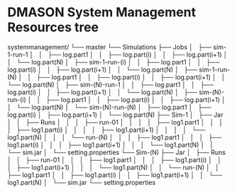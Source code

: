 # DMASON System Management Resources tree

systemmanagement/
└── master
    └── Simulations
        ├── Jobs
        │   ├── sim-1-run-1
        │   │   ├── log.part1
        │   │   ├── log.part(i)
        │   │   ├── log.part(i+1)
        │   │   └── log.part(N)
        │   ├── sim-1-run-(i)
        │   │   ├── log.part1
        │   │   ├── log.part(i)
        │   │   ├── log.part(i+1)
        │   │   └── log.part(N)
        │   ├── sim-1-run-(N)
        │   │   ├── log.part1
        │   │   ├── log.part(i)
        │   │   ├── log.part(i+1)
        │   │   └── log.part(N)
        │   ├── sim-(N)-run-1
        │   │   ├── log.part1
        │   │   ├── log.part(i)
        │   │   ├── log.part(i+1)
        │   │   └── log.part(N)
        │   ├── sim-(N)-run-(i)
        │   │   ├── log.part1
        │   │   ├── log.part(i)
        │   │   ├── log.part(i+1)
        │   │   └── log.part(N)
        │   └── sim-(N)-run-(N)
        │       ├── log.part1
        │       ├── log.part(i)
        │       ├── log.part(i+1)
        │       └── log.part(N)
        ├── Sim-1
        │   ├── Jar
        │   │   ├── Runs
        │   │   │   ├── run-01
        │   │   │   │   ├── log1.part1
        │   │   │   │   ├── log1.part(i)
        │   │   │   │   ├── log1.part(i+1)
        │   │   │   │   └── log1.part(N)
        │   │   │   └── run-(N)
        │   │   │       ├── log1.part1
        │   │   │       ├── log1.part(i)
        │   │   │       ├── log1.part(i+1)
        │   │   │       └── log1.part(N)
        │   │   └── sim.jar
        │   └── setting.properties
        └── Sim-(N)
            ├── Jar
            │   ├── Runs
            │   │   ├── run-01
            │   │   │   ├── log1.part1
            │   │   │   ├── log1.part(i)
            │   │   │   ├── log1.part(i+1)
            │   │   │   └── log1.part(N)
            │   │   └── run-(N)
            │   │       ├── log1.part1
            │   │       ├── log1.part(i)
            │   │       ├── log1.part(i+1)
            │   │       └── log1.part(N)
            │   └── sim.jar
            └── setting.properties